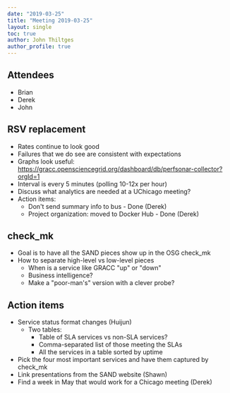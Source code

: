 ```yaml
---
date: "2019-03-25"
title: "Meeting 2019-03-25"
layout: single
toc: true
author: John Thiltges
author_profile: true
---
```


Attendees
---------
- Brian
- Derek
- John

RSV replacement
---------------
- Rates continue to look good
- Failures that we do see are consistent with expectations
- Graphs look useful: https://gracc.opensciencegrid.org/dashboard/db/perfsonar-collector?orgId=1
- Interval is every 5 minutes (polling 10-12x per hour)
- Discuss what analytics are needed at a UChicago meeting?
- Action items:
  - Don't send summary info to bus - Done (Derek)
  - Project organization: moved to Docker Hub - Done (Derek)

check_mk
--------
- Goal is to have all the SAND pieces show up in the OSG check_mk
- How to separate high-level vs low-level pieces
  - When is a service like GRACC "up" or "down"
  - Business intelligence?
  - Make a "poor-man's" version with a clever probe?

Action items
------------
* Service status format changes (Huijun)
  - Two tables:
    - Table of SLA services vs non-SLA services?
    - Comma-separated list of those meeting the SLAs
    - All the services in a table sorted by uptime
* Pick the four most important services and have them captured by check_mk
* Link presentations from the SAND website (Shawn)
* Find a week in May that would work for a Chicago meeting (Derek)
